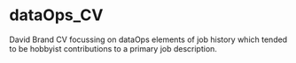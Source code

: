 # dataOps_CV
David Brand CV focussing on dataOps elements of job history which tended to be hobbyist contributions to a primary job description.
